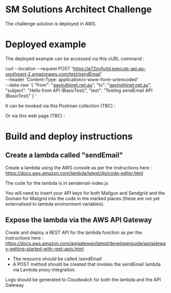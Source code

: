 # SM Solutions Architect Challenge

The challenge solution is deployed in AWS.

# Deployed example

The deployed example can be accessed via this cURL command :

curl --location --request POST 'https://e72oyfujtd.execute-api.ap-southeast-2.amazonaws.com/test/sendEmail' \
--header 'Content-Type: application/x-www-form-urlencoded' \
--data-raw '{
    "from": "gavin@iinet.net.au",
    "to": "gavin@iinet.net.au",
    "subject": "Hello from API  (BasicTest)",
    "text": "Testing sendEmail API  (BasicTest)"
} '

It can be invoked via this Postman collection (TBC) :

Or via this web page (TBC) :

# Build and deploy instructions

## Create a lambda called "sendEmail"

Create a lambda using the AWS console as per the instructions here : https://docs.aws.amazon.com/lambda/latest/dg/code-editor.html

The code for the lambda is in sendemail-index.js

You will need to insert your API keys for both Mailgun and Sendgrid and the Domain for Mailgrid into the code in the marked places (these are not yet externalised to lambda environment variables).

## Expose the lambda via the AWS API Gateway

Create and deploy a REST API for the lambda function as per the instructions here : https://docs.aws.amazon.com/apigateway/latest/developerguide/apigateway-getting-started-with-rest-apis.html

* The resource should be called /sendEmail
* A POST method should be created that invokes the sendEmail lambda via Lambda proxy integration.  

Logs should be generated to Cloudwatch for both the lambda and the API Gateway


